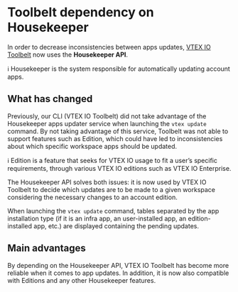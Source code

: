 # Toolbelt dependency on Housekeeper 

In order to decrease inconsistencies between apps updates, [VTEX IO Toolbelt](https://github.com/vtex/toolbelt) now uses the __Housekeeper API__.  

:information_source: Housekeeper is the system responsible for automatically updating account apps.

## What has changed

Previously, our CLI (VTEX IO Toolbelt) did not take advantage of the Housekeeper apps updater service when launching the `vtex update` command. By not taking advantage of this service, Toolbelt was not able to support features such as Edition, which could have led to inconsistencies about which specific workspace apps should be updated.

:information_source: Edition is a feature that seeks for VTEX IO usage to fit a user’s specific requirements, through various VTEX IO editions such as VTEX IO Enterprise.

The Housekeeper API solves both issues: it is now used by VTEX IO Toolbelt to decide which updates are to be made to a given workspace considering the necessary changes to an account edition. 

When launching the `vtex update` command, tables separated by the app installation type (if it is an infra app, an user-installed app, an edition-installed app, etc.) are displayed containing the pending updates. 

## Main advantages

By depending on the Housekeeper API, VTEX IO Toolbelt has become more reliable when it comes to app updates. In addition, it is now also compatible with Editions and any other Housekeeper features.
